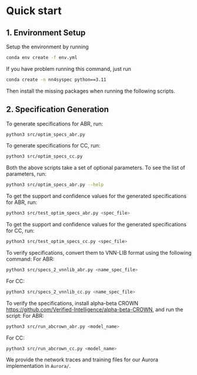 # Quick start
## 1. Environment Setup
Setup the environment by running 

```bash
conda env create -f env.yml
```

If you have problem running this command, just run

```bash
conda create -n nn4syspec python==3.11
```

Then install the missing packages when running the following scripts.

## 2. Specification Generation

To generate specifications for ABR, run:
```bash
python3 src/optim_specs_abr.py
```

To generate specifications for CC, run:
```bash
python3 src/optim_specs_cc.py
```

Both the above scripts take a set of optional parameters. To see the list of parameters, run:
```bash
python3 src/optim_specs_abr.py --help
```

To get the support and confidence values for the generated specifications for ABR, run:
```bash
python3 src/test_optim_specs_abr.py <spec_file>
```

To get the support and confidence values for the generated specifications for CC, run:
```bash
python3 src/test_optim_specs_cc.py <spec_file>
```

To verify specifications, convert them to VNN-LIB format using the following command:
For ABR:
```bash
python3 src/specs_2_vnnlib_abr.py <name_spec_file>
```

For CC:
```bash
python3 src/specs_2_vnnlib_cc.py <name_spec_file>
```

To verify the specifications, install alpha-beta CROWN https://github.com/Verified-Intelligence/alpha-beta-CROWN, and run the script:
For ABR:
```bash
python3 src/run_abcrown_abr.py <model_name>
```

For CC:
```bash
python3 src/run_abcrown_cc.py <model_name>
```

We provide the network traces and training files for our Aurora implementation in ```Aurora/```.